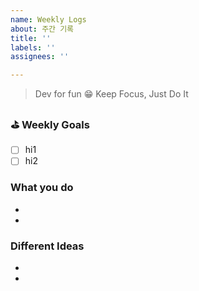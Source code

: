 ```yaml
---
name: Weekly Logs
about: 주간 기록
title: ''
labels: ''
assignees: ''

---
```


> Dev for fun 😁
> Keep Focus, Just Do It

### ⛳️ Weekly Goals
- [ ] hi1
- [ ] hi2

### What you do
- 
- 

### Different Ideas
- 
-
